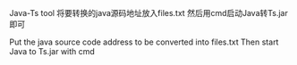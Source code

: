 Java-Ts tool
将要转换的java源码地址放入files.txt
然后用cmd启动Java转Ts.jar即可

Put the java source code address to be converted into files.txt
Then start Java to Ts.jar with cmd
